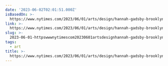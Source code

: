 ```yaml
---
date: '2023-06-02T02:01:51.000Z'
isBasedOn: >-
  https://www.nytimes.com/2023/06/01/arts/design/hannah-gadsby-brooklyn-museum-picasso.html
link: >-
  https://www.nytimes.com/2023/06/01/arts/design/hannah-gadsby-brooklyn-museum-picasso.html
slug: >-
  2023-06-01-httpswwwnytimescom20230601artsdesignhannah-gadsby-brooklyn-museum-picassohtml
tags:
  - art
title: >-
  https://www.nytimes.com/2023/06/01/arts/design/hannah-gadsby-brooklyn-museum-picasso.html
---
```


